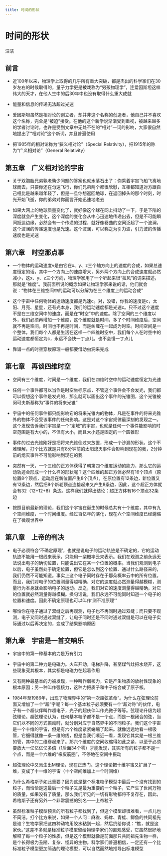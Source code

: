 ```yaml
---
title: 时间的形状
---
```


# 时间的形状
汪洁

## 前言

- 近100年以来，物理学上取得的几乎所有重大突破，都是杰出的科学家们在30岁左右的时候取得的，量子力学更是被戏称为“男孩物理学”，连爱因斯坦这样伟大的天才，在他人生中的后30年中也没有取得什么重大成就

- 能量和信息的传递无法超过光速

- 爱因斯坦虽然是相对论的创立者，却并非这个名称的创造者，他自己并不喜欢这个名称，完全是“被迫”接受。在他的这个新学说渐渐受到重视，被越来越多的学者讨论时，也许是受到文章中无处不在的“相对”一词的影响，大家很自然地提出了“相对论”这个新词，并且普遍使用

- 把1905年的相对论称为“狭义相对论”（Special Relativity），把1915年的称为“广义相对论”（General Relativity）

## 第五章　广义相对论的宇宙

- 关于双胞胎兄弟孰老孰少问题的答案也就水落石出了：你乘着宇宙飞船飞离地球而去，只要你还在匀速飞行，你们兄弟两个都很欣慰，互相都知道对方跟自己相比是越来越年轻了，但是一旦你想返回地球，在返回掉头的那个时刻，时光开始飞逝，你的弟弟对你而言开始迅速地老去

- 如果大网上的地球质量变化了，就好像这个球在网上抖动了一下，于是下陷的深度就会产生变化，这个深度的变化会从中心迅速地传递出去，但是不可能瞬间抵达边缘，必然会有一个传递的过程，就好像卷曲的空间泛起了一个波澜，这个波澜的传递速度也是光速。这个波澜，可以称之为引力波，引力波的传播速度也是光速

## 第六章　时空那点事

- 一个物体的运动速度v是由它在x、y、z三个轴方向上的速度的合成，如果总速度恒定的话，其中一个方向上的速度增大，另外两个方向上的合成速度就必然减小，这x、y、z三个方向，物理学家用了一个听起来很“拉风”的词来描述，那就是“维度”。我前面所说的概念如果让物理学家来说的话，他们就会说：“物体在三维空间中的运动可以分解为在三个维度上的运动合成”

- 这个宇宙中任何物体的运动速度都是光速c。对，没错，你我的速度是c，太阳、月亮、星星，还有光本身，我们的运动速度都是光速c。只不过这个速度不是在三维空间中的速度，而是在“时空”中的速度。除了空间的三个维度以外，我们必须再增加一个维度，这个维度就是时间，多了个时间维度后，空间就不再是空间，时间也不再是时间，而是纠缠在一起成为时空。时间空间是一个整体，我们每个人都是生活在这样一个四维时空中，我们每个人在时空中的运动速度都恒定为c，永远不会快一丁点儿，也不会慢一丁点儿

- 靠谱一点的时空穿梭原理一般都要借助虫洞来完成

## 第七章　再谈四维时空

- 空间有三个维度，时间是一个维度，我们在四维时空中的运动速度恒定为光速

- 任何一个事件都可以当作是时空坐标原点，不管这个事件会不会发光，我们都可以假想这个事件是发光的，那么就可以画出这个事件的光锥图，这个光锥被闵可夫斯基称为“事件的将来光锥”

- 宇宙中的任何事件都只能影响它的将来光锥内的物体，凡是在事件的将来光锥外的物体不会受该事件的任何影响。这是对这个宇宙规律最深刻的发现之一。这个发现告诉我们宇宙是一个“定域”的宇宙，也就是任何一个事件能影响的时空范围是有大小的，不但有大小，而且大小还是固定的一个圆锥形

- 事件的过去光锥刚好是把将来光锥倒过来放置，形成一个沙漏的形状。这个不难理解，打个比方就是只有8分钟前的太阳熄灭事件会影响到现在的我，2分钟前的熄灭事件不可能影响到现在的我

- 突然有一天，一个三维的正方体获得了朝第四个维度运动的能力，那么它的运动轨迹会形成一个什么样的形状呢？这个四维的超正方体必然有16个顶点（原位置8个顶点，运动后在新位置产生8个顶点），在原位置有12条边，新位置又有12条边，然后把8个新老顶点连接起来又产生8条边，因此，这个超正方体就会有32（12+12+8）条边。这样我们就得出结论：超正方体有16个顶点32条边

- 按照目前最新的理论，我们这个宇宙在诞生的时候总共有十个维度，其中有九个空间维度，一个时间维度。经过百亿年的演化，现在六个空间维度已经蜷缩在了微观世界中

## 第八章　上帝的判决

- 电子必须符合‘不确定原理’，也就是说电子的运动轨迹是不确定的，它的运动轨迹不能用一根线来表示，只能用一朵概率云来表示。我们在观测之前永远无法说出电子的确切位置，只能说出它在某一个位置的概率。当我们观测到电子以后，电子虽然处于确定位置，但它是怎么到这个位置、通过什么路径来的，我们仍然不可能知道。事实上这个电子同时存在于那朵概率云中的所有位置。而且，我们对电子的位置测量得越精确，对它的速度就必然测量得越模糊，测量行为本身就会影响电子的运动。反之，我们对它的速度测量得越精确，对它的位置就必然测量得越模糊。换句话说，我们永远不可能同时知道一个电子的位置和速度。因此不确定原理也可以叫作‘测不准原理’”

- 哪怕你在电子通过了双缝之后再观测，电子也不再同时通过双缝；而只要不观测，电子又同时通过双缝了，让电子同时还是不同时通过双缝是可以在电子实际通过以后再决定的，变成了结果影响原因

## 第九章　宇宙是一首交响乐

- 宇宙中的第一种基本的力是万有引力

- 宇宙中的第二种力是电磁力。火车开动，电梯升降，甚至煤气灶把水烧开，这些现象究其根本，其实都是电磁力在起着作用

- 又有两种最基本的力被发现，一种叫作弱核力，它是产生物质的放射性现象的根本原因；另一种叫作强核力，这种力把质子和中子结合成了原子核。

- 1984年至1986年，出现了物理界中的“第一次超弦革命”。为什么在弦理论前面又增加了一个“超”字呢？每一个基本粒子必须要有一个“超对称”的伙伴，电子有一个超伙伴叫作超电子，光子的超伙伴叫作光微子等等。弦理论升级为超弦理论。超弦理论认为，任何基本粒子都不是一个点，而是一根闭合的弦，当它们以不同的方式振动时，就分别对应于自然界中的不同粒子。我们这个宇宙是一个十维的宇宙，但是有六个维度紧紧蜷缩了起来。就像远远地看一根吸管，它细得就像一条一维的线，但是当我们凑近一看，发现它其实是一根三维的管，其中的二维卷起来了。那六个维度的空间收缩得如此之紧，以至于必须要放大一亿亿亿亿多倍（1后面34个零）才能发现，其实所有的粒子都不是一个点，而是一个六维的“橡皮筋圈”，不停地在空间中振动

- 超弦理论中又派生出M理论，现在正热门。这个理论把十维宇宙又扩展了一维，变成了十一维的宇宙（十个空间维加上一个时间维）

- 为什么希格斯子如此重要？因为这是整个标准粒子模型中最后一个没有找到的粒子，而恰恰是这最后一个粒子又是最为重要的一个粒子，它产生了世间万物的质量，如果没有了质量，那么我们所见的一切有形物都将不复存在，因此，希格斯子还有另外一个非常震撼的别名——上帝粒子

- 虽然标准粒子模型预言的所有粒子都找到了，但这个模型却很难看，一点儿也不简洁。打个比方来说，如果一个人问：麻雀、蚂蚱、青蛙、鲫鱼的共同祖先是谁？生物学家把这四种动物用胶水粘到一起，然后扔给你说：“瞧，就是这家伙。”这差不多就是标准粒子模型留给物理学家们的直观感受，它虽然很好地解释了每一个粒子的性质，但是这个模型就像是前面那只共同祖先生物一样，是个长得极为丑陋、复杂、怪异的生物。科学家们普遍相信，一定还有一个比标准粒子模型更加简洁的理论模型，可以自然而然地推导出标准模型
                      